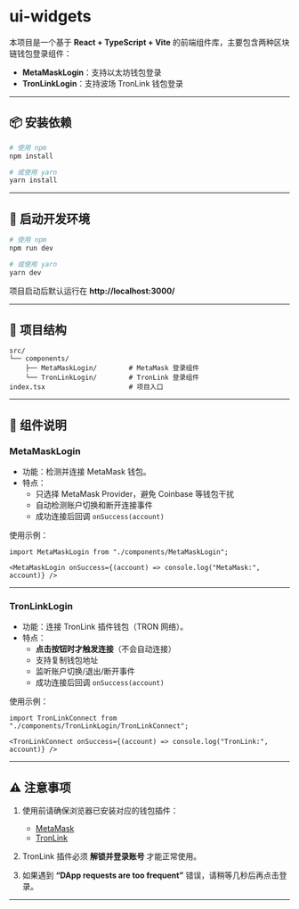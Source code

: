 # ui-widgets

本项目是一个基于 **React + TypeScript + Vite** 的前端组件库，主要包含两种区块链钱包登录组件：

- **MetaMaskLogin**：支持以太坊钱包登录  
- **TronLinkLogin**：支持波场 TronLink 钱包登录  

---

## 📦 安装依赖

```bash
# 使用 npm
npm install

# 或使用 yarn
yarn install
```

---

## 🚀 启动开发环境

```bash
# 使用 npm
npm run dev

# 或使用 yarn
yarn dev
```

项目启动后默认运行在 **http://localhost:3000/**

---

## 📂 项目结构

```
src/
└── components/
    ├── MetaMaskLogin/        # MetaMask 登录组件
    └── TronLinkLogin/        # TronLink 登录组件
index.tsx                     # 项目入口
```

---

## 🔑 组件说明

### MetaMaskLogin

- 功能：检测并连接 MetaMask 钱包。  
- 特点：
  - 只选择 MetaMask Provider，避免 Coinbase 等钱包干扰  
  - 自动检测账户切换和断开连接事件  
  - 成功连接后回调 `onSuccess(account)`  

使用示例：

```tsx
import MetaMaskLogin from "./components/MetaMaskLogin";

<MetaMaskLogin onSuccess={(account) => console.log("MetaMask:", account)} />
```

---

### TronLinkLogin

- 功能：连接 TronLink 插件钱包（TRON 网络）。  
- 特点：
  - **点击按钮时才触发连接**（不会自动连接）  
  - 支持复制钱包地址  
  - 监听账户切换/退出/断开事件  
  - 成功连接后回调 `onSuccess(account)`  

使用示例：

```tsx
import TronLinkConnect from "./components/TronLinkLogin/TronLinkConnect";

<TronLinkConnect onSuccess={(account) => console.log("TronLink:", account)} />
```

---

## ⚠️ 注意事项

1. 使用前请确保浏览器已安装对应的钱包插件：  
   - [MetaMask](https://metamask.io/)  
   - [TronLink](https://www.tronlink.org/)  

2. TronLink 插件必须 **解锁并登录账号** 才能正常使用。  

3. 如果遇到 **“DApp requests are too frequent”** 错误，请稍等几秒后再点击登录。  

---

